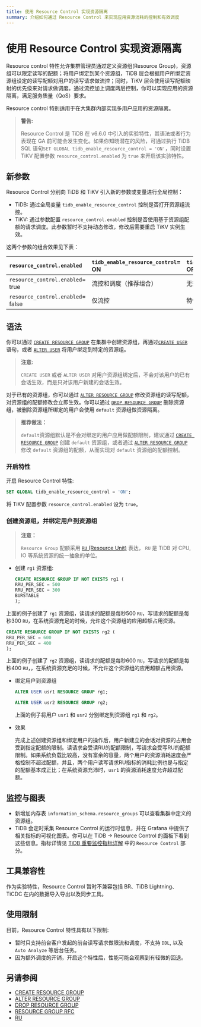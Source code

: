 ```yaml
---
title: 使用 Resource Control 实现资源隔离
summary: 介绍如何通过 Resource Control 来实现应用资源消耗的控制和有效调度
---
```


# 使用 Resource Control 实现资源隔离

Resource control 特性允许集群管理员通过定义资源组(Resource Group)，资源组可以限定读写的配额；将用户绑定到某个资源组，TiDB 层会根据用户所绑定资源组设定的读写配额对用户的读写请求做流控；同时，TiKV 层会使用读写配额映射的优先级来对请求做调度。通过流控加上调度两层控制，你可以实现应用的资源隔离，满足服务质量（QoS）要求。

Resource control 特别适用于在大集群内部实现多用户应用的资源隔离。

> **警告:**
>
> Resource Control 是 TiDB 在 v6.6.0 中引入的实验特性，其语法或者行为表现在 GA 前可能会发生变化。如果你知晓潜在的风险，可通过执行 TiDB SQL 语句`SET GLOBAL tidb_enable_resource_control = 'ON'`，同时设置 TiKV 配置参数 `resource_control.enabled` 为 `true` 来开启该实验特性。

## 新参数

Resource Control 分别向 TiDB 和 TiKV 引入新的参数或变量进行全局控制：

* TiDB: 通过全局变量 `tidb_enable_resource_control` 控制是否打开资源组流控。
* TiKV: 通过参数配置 `resource_control.enabled` 控制是否使用基于资源组配额的请求调度。此参数暂时不支持动态修改，修改后需要重启 TiKV 实例生效。

这两个参数的组合效果见下表：

| `resource_control.enabled`  | `tidb_enable_resource_control`= ON   | `tidb_enable_resource_control`= OFF  |
|:----------------------------|:-------------------------------------|:------------------------------------|
| `resource_control.enabled`= true  |  流控和调度（推荐组合）            |   无效配置                           ｜
| `resource_control.enabled`= false |  仅流控                         |  特性被关闭                          ｜

## 语法

你可以通过 [`CREATE RESOURCE GROUP`](/sql-statements/sql-statement-create-resource-group.md) 在集群中创建资源组，再通过[`CREATE USER`](/sql-statements/sql-statement-create-user.md) 语句，或者 [`ALTER USER`](/sql-statements/sql-statement-alter-user.md) 将用户绑定到特定的资源组。

> **注意:**
> 
> `CREATE USER` 或者 `ALTER USER` 对用户资源组绑定后，不会对该用户的已有会话生效，而是只对该用户新建的会话生效。

对于已有的资源组，你可以通过 [`ALTER RESOURCE GROUP`](/sql-statements/sql-statement-alter-resource-group.md) 修改资源组的读写配额，对资源组的配额修改会立即生效。你可以通过 [`DROP RESOURCE GROUP`](/sql-statements/sql-statement-drop-resource-group.md) 删除资源组，被删除资源组所绑定的用户会使用 `default` 资源组做资源隔离。

> **推荐做法：**
> 
> `default`资源组默认是不会对绑定的用户应用做配额限制，建议通过 [`CREATE RESOURCE GROUP`](/sql-statements/sql-statement-create-resource-group.md) 创建 `default` 资源组，或者通过 [`ALTER RESOURCE GROUP`](/sql-statements/sql-statement-alter-resource-group.md) 修改 `default` 资源组的配额，从而实现对 `default` 资源组的配额控制。

### 开启特性

开启 Resource Control 特性:

```sql
SET GLOBAL tidb_enable_resource_control = 'ON';
```

将 TiKV 配置参数 `resource_control.enabled` 设为 `true`。

### 创建资源组，并绑定用户到资源组

>**注意：**
>
> `Resource Group` 配额采用 [`RU` (Resource Unit)](/tidb-RU.md) 表达， `RU` 是 TiDB 对 CPU, IO 等系统资源的统一抽象的单位。

- 创建 `rg1` 资源组:

    ```sql
    CREATE RESOURCE GROUP IF NOT EXISTS rg1 (
    RRU_PER_SEC = 500
    RRU_PER_SEC = 300
    BURSTABLE
    );
    ```

上面的例子创建了 `rg1` 资源组，读请求的配额是每秒500 `RU`，写请求的配额是每秒300 `RU`，在系统资源充足的时候，允许这个资源组的应用超额占用资源。

```sql
CREATE RESOURCE GROUP IF NOT EXISTS rg2 (
RRU_PER_SEC = 600
RRU_PER_SEC = 400
);
```

上面的例子创建了 `rg2` 资源组，读请求的配额是每秒600 `RU`，写请求的配额是每秒400 `RU`，，在系统资源充足的时候，不允许这个资源组的应用超额占用资源。

- 绑定用户到资源组

    ```sql
    ALTER USER usr1 RESOURCE GROUP rg1;
    ```

    ```sql
    ALTER USER usr2 RESOURCE GROUP rg2;
    ```

    上面的例子将用户 `usr1` 和 `usr2` 分别绑定到资源组 `rg1` 和 `rg2`。

- 效果

  完成上述创建资源组和绑定用户的操作后，用户新建立的会话对资源的占用会受到指定配额的限制。读请求会受读RU的配额限制，写请求会受写RU的配额限制。如果系统负载比较高，没有富余的容量，两个用户的资源消耗速度会严格控制不超过配额，并且，两个用户读写请求RU指标的消耗比例也是与指定的配额基本成正比；在系统资源充沛时，`usr1` 的资源消耗速度允许超过配额。

## 监控与图表

* 新增加内存表 `information_schema.resource_groups` 可以查看集群中定义的资源组。
* TiDB 会定时采集 Resource Control 的运行时信息，并在 Grafana 中提供了相关指标的可视化图表。你可以在 TiDB -> Resource Control 的面板下看到这些信息。指标详情见 [TiDB 重要监控指标详解](/grafana-tidb-dashboard.md) 中的 `Resource Control` 部分。

## 工具兼容性

作为实验特性，Resource Control 暂时不兼容包括 BR、TiDB Lightning、TiCDC 在内的数据导入导出以及同步工具。

## 使用限制

目前，Resource Control 特性具有以下限制:

* 暂时只支持前台客户发起的前台读写请求做限流和调度，不支持 `DDL`, 以及 `Auto Analyze` 等后台任务。
* 因为额外调度的开销，开启这个特性后，性能可能会观察到有轻微的回退。

## 另请参阅

* [CREATE RESOURCE GROUP](/sql-statements/sql-statement-create-resource-group.md)
* [ALTER RESOURCE GROUP](/sql-statements/sql-statement-alter-resource-group.md)
* [DROP RESOURCE GROUP](/sql-statements/sql-statement-drop-resource-group.md)
* [RESOURCE GROUP RFC](https://docs.google.com/document/d/1sV5EVv8Cdpc6aBCDihc2akpE0iuantPf/)
* [RU](/tidb-RU.md)